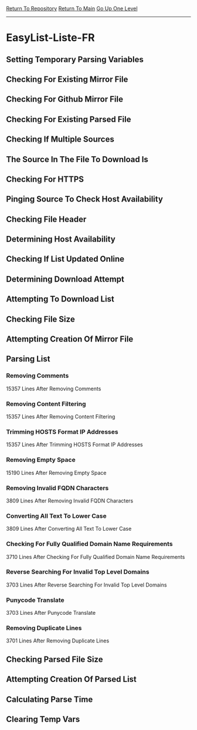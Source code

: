 [Return To Repository](https://github.com/deathbybandaid/piholeparser/)
[Return To Main](https://github.com/deathbybandaid/piholeparser/blob/master/RecentRunLogs/Mainlog.md)
[Go Up One Level](https://github.com/deathbybandaid/piholeparser/blob/master/RecentRunLogs/TopLevelScripts/30-Processing-External-Blacklists.md)
____________________________________
# EasyList-Liste-FR
## Setting Temporary Parsing Variables
## Checking For Existing Mirror File
## Checking For Github Mirror File
## Checking For Existing Parsed File
## Checking If Multiple Sources
## The Source In The File To Download Is
## Checking For HTTPS
## Pinging Source To Check Host Availability
## Checking File Header
## Determining Host Availability
## Checking If List Updated Online
## Determining Download Attempt
## Attempting To Download List
## Checking File Size
## Attempting Creation Of Mirror File
## Parsing List
### Removing Comments
15357 Lines After Removing Comments
### Removing Content Filtering
15357 Lines After Removing Content Filtering
### Trimming HOSTS Format IP Addresses
15357 Lines After Trimming HOSTS Format IP Addresses
### Removing Empty Space
15190 Lines After Removing Empty Space
### Removing Invalid FQDN Characters
3809 Lines After Removing Invalid FQDN Characters
### Converting All Text To Lower Case
3809 Lines After Converting All Text To Lower Case
### Checking For Fully Qualified Domain Name Requirements
3710 Lines After Checking For Fully Qualified Domain Name Requirements
### Reverse Searching For Invalid Top Level Domains
3703 Lines After Reverse Searching For Invalid Top Level Domains
### Punycode Translate
3703 Lines After Punycode Translate
### Removing Duplicate Lines
3701 Lines After Removing Duplicate Lines
## Checking Parsed File Size
## Attempting Creation Of Parsed List
## Calculating Parse Time
## Clearing Temp Vars
